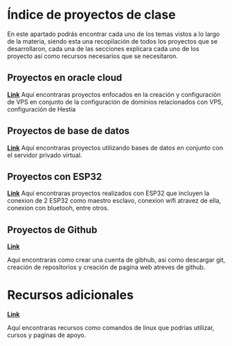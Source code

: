# Índice de proyectos de clase

En este apartado podrás encontrar cada uno de los temas vistos a lo largo de la materia, siendo esta una recopilación de todos los proyectos  que se desarrollaron, cada una de las secciones explicara cada uno de los proyecto así como recursos necesarios que se necesitaron.

## Proyectos en oracle cloud 

**[Link](https://github.com/Akeno075/Proyectos-Clases/blob/main/Oracle%20Cloud/README.md)**
Aquí encontraras proyectos enfocados en la creación y configuración de VPS en conjunto de la configuración de dominios relacionados con VPS, configuración de Hestia

## Proyectos de base de datos
**[Link](https://github.com/Akeno075/Proyectos-Clases/blob/main/Oracle%20Cloud/README.md)**
Aquí encontraras proyectos utilizando bases de datos en conjunto con el servidor privado virtual.

## Proyectos con ESP32
**[Link](https://github.com/Akeno075/Proyectos-Clases/blob/main/Oracle%20Cloud/README.md)**
Aquí encontraras proyectos realizados con ESP32 que incluyen la conexion de 2 ESP32 como maestro esclavo, conexion wifi atravez de ella, conexion con bluetooh, entre otros.

## Proyectos de Github

**[Link](https://github.com/Akeno075/Proyectos-Clases/blob/main/Oracle%20Cloud/README.md)**

Aquí encontraras como crear una cuenta de gibhub, así como descargar git, creación de repositorios y creación de pagina web atreves de github.

# Recursos adicionales
**[Link](https://github.com/Akeno075/Proyectos-Clases/blob/main/Oracle%20Cloud/README.md)**

Aquí encontraras recursos como comandos de linux que podrias utilizar, cursos y paginas de apoyo.